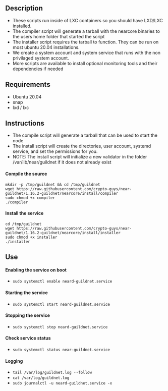 ## Description

- These scripts run inside of LXC containers so you should have LXD/LXC installed.
- The compiler script will generate a tarball with the nearcore binaries to the users home folder that started the script
- The installer script requires the tarball to function. They can be run on most ubuntu 20.04 installations.
- We create a system account and system service that runs with the non privilaged system account.
- More scripts are available to install optional monitoring tools and their dependencies if needed

## Requirements

- Ubuntu 20.04 
- snap
- lxd / lxc

    
## Instructions

- The compile script will generate a tarball that can be used to start the node
- The install script will create the directories, user account, systemd service, and set the permissions for you.
- NOTE: The install script will initialize a new validator in the folder /var/lib/near/guildnet if it does not already exist

#### Compile the source

```
mkdir -p /tmp/guildnet && cd /tmp/guildnet
wget https://raw.githubusercontent.com/crypto-guys/near-guildnet/1.16.2-guildnet/nearcore/install/compiler 
sudo chmod +x compiler
./compiler
```

#### Install the service

```
cd /tmp/guildnet
wget https://raw.githubusercontent.com/crypto-guys/near-guildnet/1.16.2-guildnet/nearcore/install/installer
sudo chmod +x installer
./installer
```

## Use

#### Enabling the service on boot
- ```sudo systemctl enable neard-guildnet.service```

#### Starting the service 
- ```sudo systemctl start neard-guildnet.service```

#### Stopping the service 
- ```sudo systemctl stop neard-guildnet.service```

#### Check service status
- ```sudo systemctl status near-guildnet.service```

#### Logging

- ```tail /var/log/guildnet.log --follow```
- ```cat /var/log/guildnet.log```
- ```sudo journalctl -u neard-guildnet.service -x```
